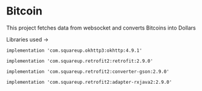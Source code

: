 # Bitcoin
This project fetches data from websocket and converts Bitcoins into Dollars

Libraries used -> 
    
    implementation 'com.squareup.okhttp3:okhttp:4.9.1'
    
    implementation 'com.squareup.retrofit2:retrofit:2.9.0'
    
    implementation 'com.squareup.retrofit2:converter-gson:2.9.0'
    
    implementation 'com.squareup.retrofit2:adapter-rxjava2:2.9.0'

